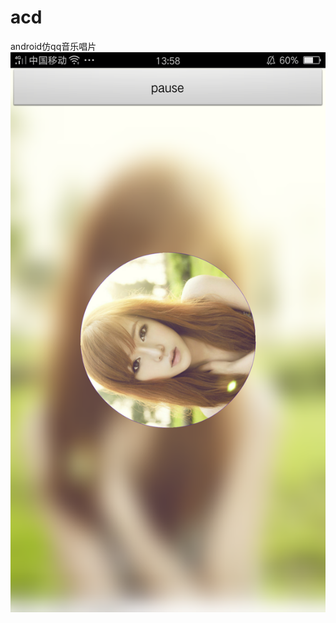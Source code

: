 # acd
android仿qq音乐唱片
![image](https://github.com/twjitm/acd/blob/master/Screenshot_2017-04-25-13-58-31-95.png)
